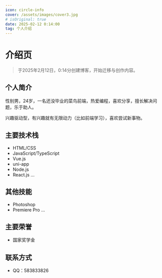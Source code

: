 ```yaml
---
icon: circle-info
cover: /assets/images/cover3.jpg
# isOriginal: true
date: 2025-02-12 0:14:00
tag: 个人介绍
---
```

# 介绍页
>于2025年2月12日，0:14分创建博客，开始迁移与创作内容。


## 个人简介
性别男，24岁，一名还没毕业的菜鸟前端，热爱编程，喜欢分享，擅长解决问题，乐于助人。

兴趣驱动型，有兴趣就有无限动力（比如前端学习），喜欢尝试新事物。

## 主要技术栈

- HTML/CSS
- JavaScript/TypeScript
- Vue.js
- uni-app
- Node.js
- React.js
...

## 其他技能

- Photoshop
- Premiere Pro
...

## 主要荣誉

- 国家奖学金

## 联系方式

- QQ：583833826